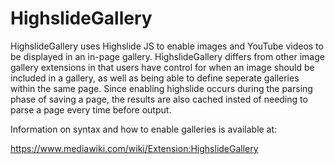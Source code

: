 HighslideGallery
================
HighslideGallery uses Highslide JS to enable images and YouTube videos to be 
displayed in an in-page gallery. HighslideGallery differs from other image
gallery extensions in that users have control for when an image should be 
included in a gallery, as well as being able to define seperate galleries
within the same page. Since enabling highslide occurs during the parsing phase
of saving a page, the results are also cached insted of needing to parse a page
every time before output.

Information on syntax and how to enable galleries is available at:

 https://www.mediawiki.com/wiki/Extension:HighslideGallery